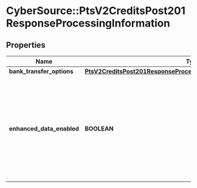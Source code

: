 # CyberSource::PtsV2CreditsPost201ResponseProcessingInformation

## Properties
Name | Type | Description | Notes
------------ | ------------- | ------------- | -------------
**bank_transfer_options** | [**PtsV2CreditsPost201ResponseProcessingInformationBankTransferOptions**](PtsV2CreditsPost201ResponseProcessingInformationBankTransferOptions.md) |  | [optional] 
**enhanced_data_enabled** | **BOOLEAN** | - true : the airline data was included in the request to the processor. - false : the airline data was not included in the request to the processor.  | [optional] 


